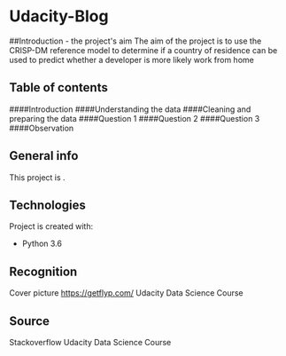 # Udacity-Blog

##Introduction - the project's aim
The aim of the project is to use the CRISP-DM reference model to determine if a country of residence can be used to predict whether a developer is more likely work from home

## Table of contents
####Introduction
####Understanding the data
####Cleaning and preparing the data
####Question 1
####Question 2
####Question 3
####Observation

## General info
This project is .
	
## Technologies
Project is created with:
* Python 3.6

## Recognition
Cover picture https://getflyp.com/
Udacity Data Science Course

## Source
Stackoverflow
Udacity Data Science Course
